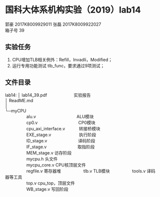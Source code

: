 # **国科大体系机构实验（2019）lab14**
郭豪 2017K8009929011 张磊 2017K8009922027  
箱子号 39
## 实验任务

1. CPU增加TLB相关例外：Refill，Invadli，Modified； 
4. 运行专用功能测试 tlb_func，要求通过9项测试；

## 文件目录

lab14:
│  lab14_39.pdf　　　　　　         实验报告  
│  ReadME.md  
│  
└─myCPU  
　　　　　alu.v 　　　　　　　　　   ALU模块   
　　　　　cp0.v 　　　　　　　　　   CP0模块  
　　　　　cpu_axi_interface.v　　　 转接桥模块   
　　　　　EXE_stage.v  　　　　　　 执行阶段  
　　　　　ID_stage.v  　　　　　　　译码阶段  
　　　　　IF_stage.v  　　　　　　　取指阶段  
　　　　　MEM_stage.v              访存阶段  
　　　　　mycpu.h                  头文件  
　　　　　mycpu_core.v             CPU核顶层文件   
　　　　　regfile.v                寄存器堆
　　　　　tlb.v                    TLB模块
　　　　　tools.v                  译码器等工具  
　　　　　top.v                    cpu_top，顶层文件  
　　　　　WB_stage.v               写回阶段  